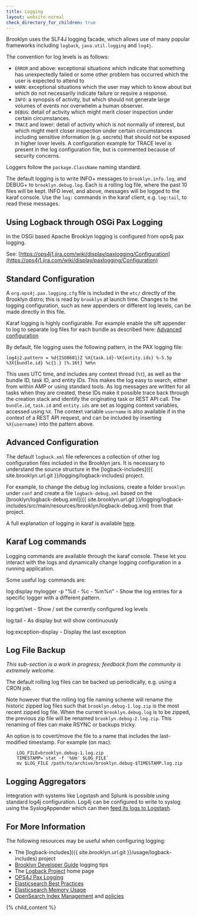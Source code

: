 ```yaml
---
title: Logging
layout: website-normal
check_directory_for_children: true
---
```


Brooklyn uses the SLF4J logging facade, which allows use of many popular frameworks including `logback`,
`java.util.logging` and `log4j`.

The convention for log levels is as follows:

* `ERROR` and above:  exceptional situations which indicate that something has unexpectedly failed or
  some other problem has occurred which the user is expected to attend to
* `WARN`:  exceptional situations which the user may which to know about but which do not necessarily indicate failure or require a response.
* `INFO`:  a synopsis of activity, but which should not generate large volumes of events nor overwhelm a human observer.
* `DEBUG`:  detail of activity which might merit closer inspection under certain circumstances.
* `TRACE` and lower: detail of activity which is not normally of interest, but which might merit closer inspection under certain circumstances including sensitive information (e.g. secrets) that should not be exposed in higher lover levels. A configuration example for TRACE level is present in the log configuration file, but is commented because of security concerns.

Loggers follow the ``package.ClassName`` naming standard.

The default logging is to write INFO+ messages to `brooklyn.info.log`,
and DEBUG+ to `brooklyn.debug.log`. Each is a rolling log file,
where the past 10 files will be kept. INFO level, and above, messages
will be logged to the karaf console. Use the `log:` commands in the
karaf client, e.g. `log:tail`, to read these messages.


## Using Logback through OSGi Pax Logging

In the OSGi based Apache Brooklyn logging is configured from ops4j pax logging.

See: [https://ops4j1.jira.com/wiki/display/paxlogging/Configuration](https://ops4j1.jira.com/wiki/display/paxlogging/Configuration)

## Standard Configuration

A `org.ops4j.pax.logging.cfg` file is included in the `etc/` directly of the Brooklyn distro;
this is read by `brooklyn` at launch time. Changes to the logging configuration,
such as new appenders or different log levels, can be made directly in this file.

Karaf logging is highly configurable. For example enable the sift appender to log to separate log files for
each bundle as described here: [Advanced configuration](https://karaf.apache.org/manual/latest/#_advanced_configuration)

By default, file logging uses the following pattern, in the PAX logging file:

```properties
log4j2.pattern = %d{ISO8601}Z %X{task.id}-%X{entity.ids} %-5.5p %3X{bundle.id} %c{1.} [%.16t] %m%n
```

This uses UTC time, and includes any context thread (`%t`), as well as the bundle ID, task ID, and entity IDs.
This makes the log easy to search, either from within AMP or using standard tools.
As log messages are written for all tasks when they are created, these IDs make it possible
trace back through the creation stack and identify the originating task or REST API call.
The `bundle.id`, `task.id` and `entity.ids` are set as logging context variables, accessed using `%X`.
The context variable `username` is also available if in the context of a REST API request,
and can be included by inserting `%X{username}` into the pattern above.



## Advanced Configuration

The default `logback.xml` file references a collection of other log configuration files
included in the Brooklyn jars. It is necessary to understand the source structure
in the [logback-includes]({{ site.brooklyn.url.git }}/logging/logback-includes) project.

For example, to change the debug log inclusions, create a folder `brooklyn` under `conf`
and create a file `logback-debug.xml` based on the
[brooklyn/logback-debug.xml]({{ site.brooklyn.url.git }}/logging/logback-includes/src/main/resources/brooklyn/logback-debug.xml)
from that project.

A full explanation of logging in karaf is available [here](https://karaf.apache.org/manual/latest/#_log).

## Karaf Log commands

Logging commands are available through the karaf console.  These let you interact with the logs and dynamically change
logging configuration in a running application.

Some useful log: commands are:

log:display mylogger -p "%d - %c - %m%n"    - Show the log entries for a specific logger with a different pattern.

log:get/set                                 - Show / set the currently configured log levels

log:tail                                    - As display but will show continuously

log:exception-display                       - Display the last exception

## Log File Backup

*This sub-section is a work in progress; feedback from the community is extremely welcome.*

The default rolling log files can be backed up periodically, e.g. using a CRON job.

Note however that the rolling log file naming scheme will rename the historic zipped log files
such that `brooklyn.debug-1.log.zip` is the most recent zipped log file. When the current
`brooklyn.debug.log` is to be zipped, the previous zip file will be renamed
`brooklyn.debug-2.log.zip`. This renaming of files can make RSYNC or backups tricky.

An option is to covert/move the file to a name that includes the last-modified timestamp.
For example (on mac):

```shell
    LOG_FILE=brooklyn.debug-1.log.zip
    TIMESTAMP=`stat -f '%Um' $LOG_FILE`
    mv $LOG_FILE /path/to/archive/brooklyn.debug-$TIMESTAMP.log.zip
```

## Logging Aggregators

Integration with systems like Logstash and Splunk is possible using standard log4j configuration.
Log4j can be configured to write to syslog using the SyslogAppender
which can then [feed its logs to Logstash](http://www.logstash.net/docs/1.4.2/inputs/syslog).

## For More Information

The following resources may be useful when configuring logging:

* The [logback-includes]({{ site.brooklyn.url.git }}/usage/logback-includes) project
* [Brooklyn Developer Guide](/guide/dev/tips/logging/) logging tips
* The [Logback Project](http://logback.qos.ch/) home page
* [OPS4J Pax Logging](https://ops4j1.jira.com/wiki/display/paxlogging/Configuration)
* [Elasticsearch Best Practices](https://www.elastic.co/guide/en/elasticsearch/reference/7.x/best_practices.html)
* [Elasticsearch Memory Usage](https://www.elastic.co/blog/significantly-decrease-your-elasticsearch-heap-memory-usage)
* [OpenSearch Index Management](https://opensearch.org/docs/im-plugin/ism/index/) and [policies](https://opensearch.org/docs/im-plugin/ism/policies/)

{% child_content %}